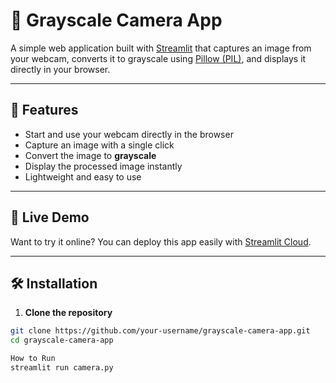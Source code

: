 # 📸 Grayscale Camera App

A simple web application built with [Streamlit](https://streamlit.io/) that captures an image from your webcam, converts it to grayscale using [Pillow (PIL)](https://python-pillow.org/), and displays it directly in your browser.

---

## 🧠 Features

- Start and use your webcam directly in the browser
- Capture an image with a single click
- Convert the image to **grayscale**
- Display the processed image instantly
- Lightweight and easy to use

---

## 🚀 Live Demo

Want to try it online? You can deploy this app easily with [Streamlit Cloud](https://share.streamlit.io/).

---

## 🛠️ Installation

1. **Clone the repository**

```bash
git clone https://github.com/your-username/grayscale-camera-app.git
cd grayscale-camera-app

How to Run
streamlit run camera.py
